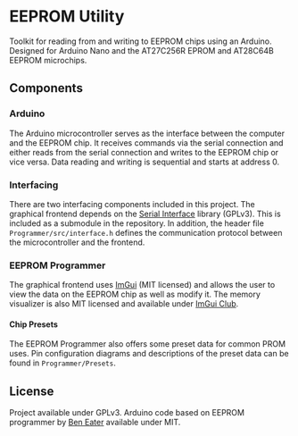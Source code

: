 # EEPROM Utility

Toolkit for reading from and writing to EEPROM chips using an Arduino. Designed for Arduino Nano and the AT27C256R EPROM and AT28C64B EEPROM microchips.

## Components

### Arduino

The Arduino microcontroller serves as the interface between the computer and the EEPROM chip. It receives commands via the serial connection and either reads from the serial connection and writes to the EEPROM chip or vice versa. Data reading and writing is sequential and starts at address 0.

### Interfacing

There are two interfacing components included in this project. The graphical frontend depends on the [Serial Interface](https://github.com/Arc676/Serial-Interface) library (GPLv3). This is included as a submodule in the repository. In addition, the header file `Programmer/src/interface.h` defines the communication protocol between the microcontroller and the frontend.

### EEPROM Programmer

The graphical frontend uses [ImGui](https://github.com/ocornut/imgui) (MIT licensed) and allows the user to view the data on the EEPROM chip as well as modify it. The memory visualizer is also MIT licensed and available under [ImGui Club](https://github.com/ocornut/imgui_club).

#### Chip Presets

The EEPROM Programmer also offers some preset data for common PROM uses. Pin configuration diagrams and descriptions of the preset data can be found in `Programmer/Presets`.

## License

Project available under GPLv3. Arduino code based on EEPROM programmer by [Ben Eater](https://github.com/beneater/eeprom-programmer) available under MIT.
